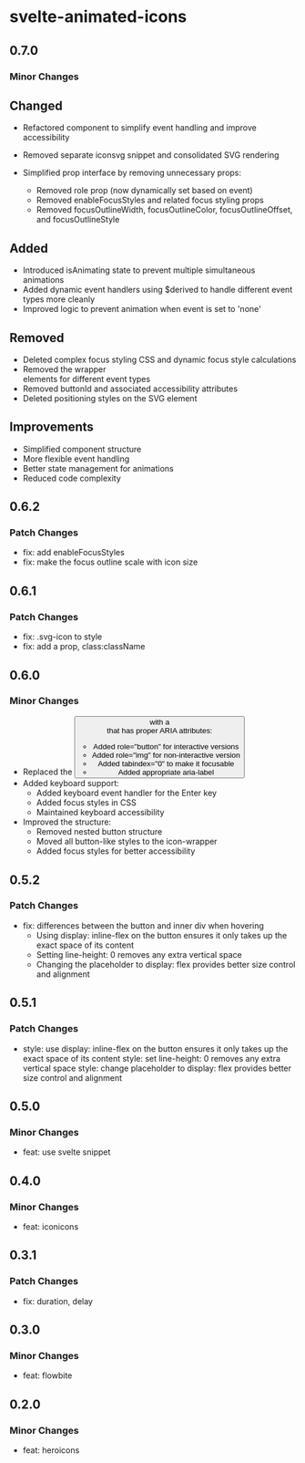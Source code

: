 # svelte-animated-icons

## 0.7.0

### Minor Changes

## Changed

- Refactored component to simplify event handling and improve accessibility
- Removed separate iconsvg snippet and consolidated SVG rendering
- Simplified prop interface by removing unnecessary props:

  - Removed role prop (now dynamically set based on event)
  - Removed enableFocusStyles and related focus styling props
  - Removed focusOutlineWidth, focusOutlineColor, focusOutlineOffset, and focusOutlineStyle

## Added

- Introduced isAnimating state to prevent multiple simultaneous animations
- Added dynamic event handlers using $derived to handle different event types more cleanly
- Improved logic to prevent animation when event is set to 'none'

## Removed

- Deleted complex focus styling CSS and dynamic focus style calculations
- Removed the wrapper <div> elements for different event types
- Removed buttonId and associated accessibility attributes
- Deleted positioning styles on the SVG element

## Improvements

- Simplified component structure
- More flexible event handling
- Better state management for animations
- Reduced code complexity

## 0.6.2

### Patch Changes

- fix: add enableFocusStyles
- fix: make the focus outline scale with icon size

## 0.6.1

### Patch Changes

- fix: .svg-icon to style
- fix: add a prop, class:className

## 0.6.0

### Minor Changes

- Replaced the <button> with a <div> that has proper ARIA attributes:
  - Added role="button" for interactive versions
  - Added role="img" for non-interactive version
  - Added tabindex="0" to make it focusable
  - Added appropriate aria-label
- Added keyboard support:
  - Added keyboard event handler for the Enter key
  - Added focus styles in CSS
  - Maintained keyboard accessibility
- Improved the structure:
  - Removed nested button structure
  - Moved all button-like styles to the icon-wrapper
  - Added focus styles for better accessibility

## 0.5.2

### Patch Changes

- fix: differences between the button and inner div when hovering
  - Using display: inline-flex on the button ensures it only takes up the exact space of its content
  - Setting line-height: 0 removes any extra vertical space
  - Changing the placeholder to display: flex provides better size control and alignment

## 0.5.1

### Patch Changes

- style: use display: inline-flex on the button ensures it only takes up the exact space of its content
  style: set line-height: 0 removes any extra vertical space
  style: change placeholder to display: flex provides better size control and alignment

## 0.5.0

### Minor Changes

- feat: use svelte snippet

## 0.4.0

### Minor Changes

- feat: iconicons

## 0.3.1

### Patch Changes

- fix: duration, delay

## 0.3.0

### Minor Changes

- feat: flowbite

## 0.2.0

### Minor Changes

- feat: heroicons
